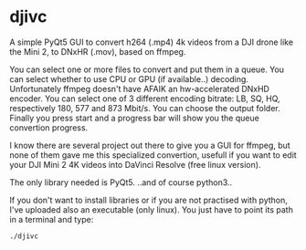 # djivc
A simple PyQt5 GUI to convert h264 (.mp4) 4k videos from a DJI drone like the Mini 2, to DNxHR (.mov), based on ffmpeg.

You can select one or more files to convert and put them in a queue.
You can select whether to use CPU or GPU (if available..) decoding. Unfortunately ffmpeg doesn't have AFAIK an hw-accelerated DNxHD encoder.
You can select one of 3 different encoding bitrate: LB, SQ, HQ, respectively 180, 577 and 873 Mbit/s.
You can choose the output folder.
Finally you press start and a progress bar will show you the queue convertion progress.

I know there are several project out there to give you a GUI for ffmpeg, but none of them gave me this specialized convertion, usefull if you want to edit your DJI Mini 2 4K videos into DaVinci Resolve (free linux version).

The only library needed is PyQt5. ..and of course python3..

If you don't want to install libraries or if you are not practised with python, I've uploaded also an executable (only linux). You just have to point its path in a terminal and type:

`./djivc`
